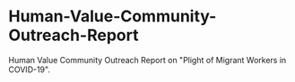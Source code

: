 # Human-Value-Community-Outreach-Report
Human Value Community Outreach Report on "Plight of Migrant Workers in COVID-19".
